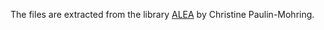 The files are extracted from the library
[ALEA](https://www.lri.fr/~paulin/ALEA/) by Christine Paulin-Mohring.


